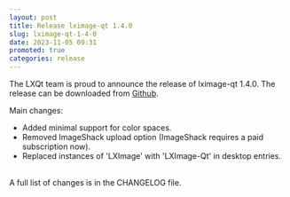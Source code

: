 ```yaml
---
layout: post
title: Release lximage-qt 1.4.0
slug: lximage-qt-1-4-0
date: 2023-11-05 09:31
promoted: true
categories: release
---
```


The LXQt team is proud to announce the release of lximage-qt 1.4.0.
The release can be downloaded from [Github](https://github.com/lxqt/lximage-qt/releases).

Main changes:

 * Added minimal support for color spaces.
 * Removed ImageShack upload option (ImageShack requires a paid subscription now).
 * Replaced instances of 'LXImage' with 'LXImage-Qt' in desktop entries.

<br/>
A full list of changes is in the CHANGELOG file.
<br/>
